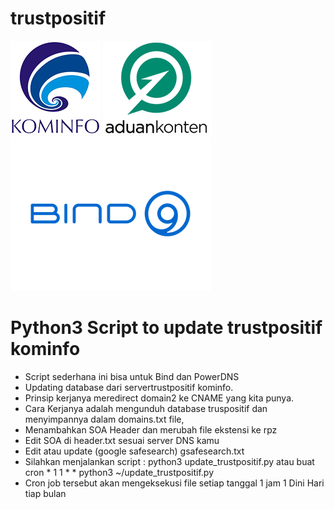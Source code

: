 # trustpositif
![Kominfo](/kominfo_.png) ![Aduan Content](/aduan_content.png) ![Bind9](/Bind_9_ISC.png)


# Python3 Script to update trustpositif kominfo
* Script sederhana ini bisa untuk Bind dan PowerDNS
* Updating database dari servertrustpositif kominfo.
* Prinsip kerjanya meredirect domain2 ke CNAME yang kita punya.
* Cara Kerjanya adalah mengunduh database truspositif dan menyimpannya dalam domains.txt file,
* Menambahkan SOA Header dan merubah file ekstensi ke rpz
* Edit SOA di header.txt sesuai server DNS kamu
* Edit atau update (google safesearch) gsafesearch.txt
* Silahkan menjalankan script : python3 update_trustpositif.py atau buat cron * 1 1 * * python3 ~/update_trustpositif.py
* Cron job tersebut akan mengeksekusi file setiap tanggal 1 jam 1 Dini Hari tiap bulan
